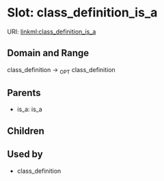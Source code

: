 
# Slot: class_definition_is_a




URI: [linkml:class_definition_is_a](https://w3id.org/linkml/class_definition_is_a)


## Domain and Range

class_definition ->  <sub>OPT</sub> class_definition

## Parents

 *  is_a: is_a

## Children


## Used by

 * class_definition

